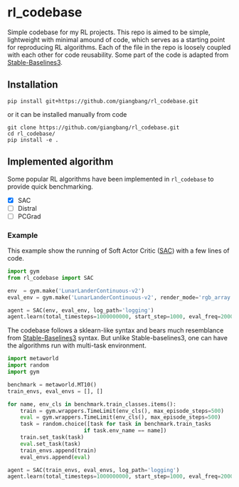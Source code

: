 # rl_codebase
Simple codebase for my RL projects. 
This repo is aimed to be simple, lightweight with minimal amound of code, which serves as a starting point for reproducing RL algorithms. 
Each of the file in the repo is loosely coupled with each other for code reusability.
Some part of the code is adapted from [Stable-Baselines3](https://github.com/DLR-RM/stable-baselines3).

## Installation
```
pip install git+https://github.com/giangbang/rl_codebase.git
```
or it can be installed manually from code
```
git clone https://github.com/giangbang/rl_codebase.git
cd rl_codebase/
pip install -e .
```

## Implemented algorithm

Some popular RL algorithms have been implemented in `rl_codebase` to provide quick benchmarking.

- [x] SAC
- [ ] Distral
- [ ] PCGrad

### Example

This example show the running of Soft Actor Critic ([SAC](https://arxiv.org/pdf/1812.05905.pdf)) with a few lines of code.
```python
import gym
from rl_codebase import SAC

env  = gym.make('LunarLanderContinuous-v2')
eval_env = gym.make('LunarLanderContinuous-v2', render_mode='rgb_array')

agent = SAC(env, eval_env, log_path='logging')
agent.learn(total_timesteps=1000000000, start_step=1000, eval_freq=2000)
```
The codebase follows a sklearn-like syntax and bears much resemblance from [Stable-Baselines3](https://github.com/DLR-RM/stable-baselines3) syntax. But unlike Stable-baselines3, one can have the algorithms run with multi-task environment.
```python
import metaworld
import random
import gym

benchmark = metaworld.MT10()
train_envs, eval_envs = [], []

for name, env_cls in benchmark.train_classes.items():
	train = gym.wrappers.TimeLimit(env_cls(), max_episode_steps=500)
	eval = gym.wrappers.TimeLimit(env_cls(), max_episode_steps=500)
	task = random.choice([task for task in benchmark.train_tasks
	                    if task.env_name == name])
	train.set_task(task)
	eval.set_task(task)
	train_envs.append(train)
	eval_envs.append(eval)

agent = SAC(train_envs, eval_envs, log_path='logging')
agent.learn(total_timesteps=1000000000, start_step=1000, eval_freq=2000)
```
